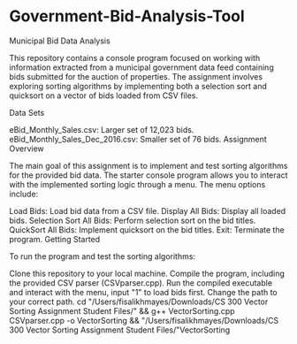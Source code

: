 # Government-Bid-Analysis-Tool
Municipal Bid Data Analysis

This repository contains a console program focused on working with information extracted from a municipal government data feed containing bids submitted for the auction of properties. The assignment involves exploring sorting algorithms by implementing both a selection sort and quicksort on a vector of bids loaded from CSV files.

Data Sets

eBid_Monthly_Sales.csv: Larger set of 12,023 bids.
eBid_Monthly_Sales_Dec_2016.csv: Smaller set of 76 bids.
Assignment Overview

The main goal of this assignment is to implement and test sorting algorithms for the provided bid data. The starter console program allows you to interact with the implemented sorting logic through a menu. The menu options include:

Load Bids: Load bid data from a CSV file.
Display All Bids: Display all loaded bids.
Selection Sort All Bids: Perform selection sort on the bid titles.
QuickSort All Bids: Implement quicksort on the bid titles.
Exit: Terminate the program.
Getting Started

To run the program and test the sorting algorithms:

Clone this repository to your local machine.
Compile the program, including the provided CSV parser (CSVparser.cpp).
Run the compiled executable and interact with the menu, input "1" to load bids first. 
Change the path to your correct path. 
cd "/Users/fisalikhmayes/Downloads/CS 300 Vector Sorting Assignment Student Files/" && g++ VectorSorting.cpp CSVparser.cpp -o VectorSorting && "/Users/fisalikhmayes/Downloads/CS 300 Vector Sorting Assignment Student Files/"VectorSorting
